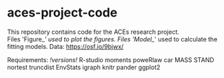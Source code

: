 # aces-project-code
This repository contains code for the ACEs research project.  
Files 'Figure_*' used to plot the figures.
Files 'Model_*' used to calculate the fitting models.
Data: https://osf.io/9bjwx/  


Requirements: *!versions!*
R-studio
moments
poweRlaw
car 
MASS 
STAND
nortest
truncdist
EnvStats
igraph
knitr
pander
ggplot2
